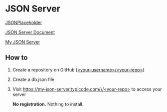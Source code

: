 # JSON Server

[JSONPlaceholder](http://jsonplaceholder.typicode.com/)

[JSON Server Document](https://github.com/typicode/json-server)

[My JSON Server](https://my-json-server.typicode.com/)

## How to

1. Create a repository on GitHub ([\<your-username>/\<your-repo>](https://github.com/qinWenMeng/Json))

2. Create a db.json file

3. Visit [https://my-json-server.typicode.com/\<your-username>/\<your-repo>](https://my-json-server.typicode.com/TserHub/Json) to access your server

   **No registration.** Nothing to install.
